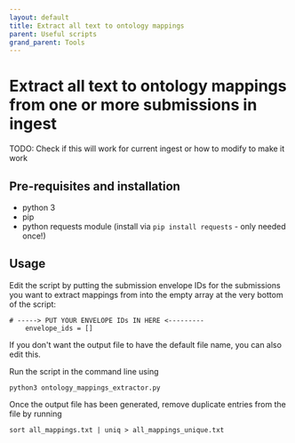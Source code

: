 ```yaml
---
layout: default
title: Extract all text to ontology mappings
parent: Useful scripts
grand_parent: Tools
---
```

# Extract all text to ontology mappings from one or more submissions in ingest

TODO: Check if this will work for current ingest or how to modify to make it work

## Pre-requisites and installation

- python 3
- pip
- python requests module (install via `pip install requests` - only needed once!)

## Usage

Edit the script by putting the submission envelope IDs for the submissions you want to extract mappings from into the empty array at the very bottom of the script:

```
# -----> PUT YOUR ENVELOPE IDs IN HERE <---------
    envelope_ids = []
```

If you don't want the output file to have the default file name, you can also edit this.

Run the script in the command line using

```
python3 ontology_mappings_extractor.py
```

Once the output file has been generated, remove duplicate entries from the file by running

```
sort all_mappings.txt | uniq > all_mappings_unique.txt
```
